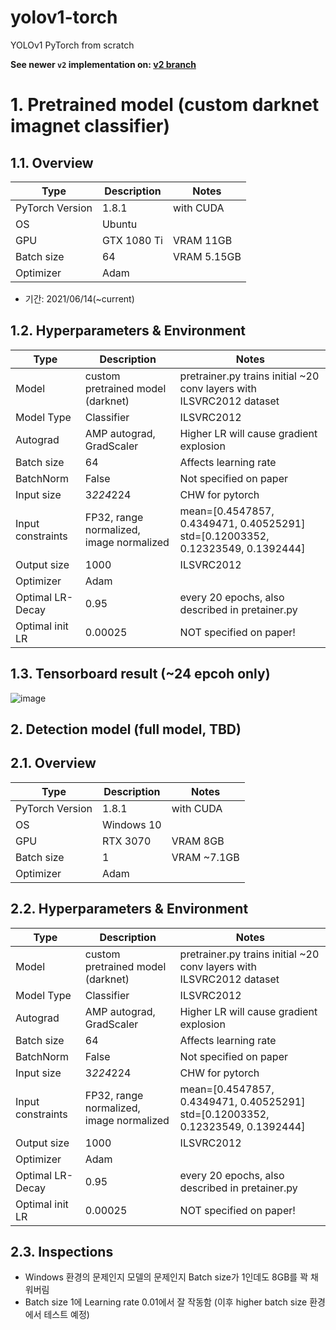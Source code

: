 # yolov1-torch
YOLOv1 PyTorch from scratch

**See newer `v2` implementation on: [v2 branch](https://github.com/jungin500/yolov1-torch/tree/v2)**

# 1. Pretrained model (custom darknet imagnet classifier)
## 1.1. Overview
| Type            | Description | Notes       |
|-----------------|-------------|-------------|
| PyTorch Version | 1.8.1       | with CUDA   |
| OS              | Ubuntu      |             |
| GPU             | GTX 1080 Ti | VRAM 11GB   |
| Batch size      | 64          | VRAM 5.15GB |
| Optimizer       | Adam        |             |
- 기간: 2021/06/14(~current)

## 1.2. Hyperparameters & Environment
| Type              | Description                              | Notes                                                                           |
|-------------------|------------------------------------------|---------------------------------------------------------------------------------|
| Model             | custom pretrained model (darknet)        | pretrainer.py trains initial ~20 conv layers with ILSVRC2012 dataset            |
| Model Type        | Classifier                               | ILSVRC2012                                                                      |
| Autograd          | AMP autograd, GradScaler                 | Higher LR will cause gradient explosion                                         |
| Batch size        | 64                                       | Affects learning rate                                                           |
| BatchNorm         | False                                    | Not specified on paper                                                          |
| Input size        | 3*224*224                                | CHW for pytorch                                                                 |
| Input constraints | FP32, range normalized, image normalized | mean=[0.4547857, 0.4349471, 0.40525291] std=[0.12003352, 0.12323549, 0.1392444] |
| Output size       | 1000                                     | ILSVRC2012                                                                      |
| Optimizer         | Adam                                     |                                                                                 |
| Optimal LR-Decay  | 0.95                                     | every 20 epochs, also described in pretainer.py                                 |
| Optimal init LR   | 0.00025                                  | NOT specified on paper!                                                         |

## 1.3. Tensorboard result (~24 epcoh only)
![image](https://user-images.githubusercontent.com/5201073/122158320-71db7480-cea7-11eb-8e39-baf4ced7e206.png)

## 2. Detection model (full model, TBD)
## 2.1. Overview
| Type            | Description | Notes       |
|-----------------|-------------|-------------|
| PyTorch Version | 1.8.1       | with CUDA   |
| OS              | Windows 10  |             |
| GPU             | RTX 3070    | VRAM 8GB    |
| Batch size      | 1           | VRAM ~7.1GB |
| Optimizer       | Adam        |             |

## 2.2. Hyperparameters & Environment
| Type              | Description                              | Notes                                                                           |
|-------------------|------------------------------------------|---------------------------------------------------------------------------------|
| Model             | custom pretrained model (darknet)        | pretrainer.py trains initial ~20 conv layers with ILSVRC2012 dataset            |
| Model Type        | Classifier                               | ILSVRC2012                                                                      |
| Autograd          | AMP autograd, GradScaler                 | Higher LR will cause gradient explosion                                         |
| Batch size        | 64                                       | Affects learning rate                                                           |
| BatchNorm         | False                                    | Not specified on paper                                                          |
| Input size        | 3*224*224                                | CHW for pytorch                                                                 |
| Input constraints | FP32, range normalized, image normalized | mean=[0.4547857, 0.4349471, 0.40525291] std=[0.12003352, 0.12323549, 0.1392444] |
| Output size       | 1000                                     | ILSVRC2012                                                                      |
| Optimizer         | Adam                                     |                                                                                 |
| Optimal LR-Decay  | 0.95                                     | every 20 epochs, also described in pretainer.py                                 |
| Optimal init LR   | 0.00025                                  | NOT specified on paper!                                                         |

## 2.3. Inspections
- Windows 환경의 문제인지 모델의 문제인지 Batch size가 1인데도 8GB를 꽉 채워버림
- Batch size 1에 Learning rate 0.01에서 잘 작동함 (이후 higher batch size 환경에서 테스트 예정)
